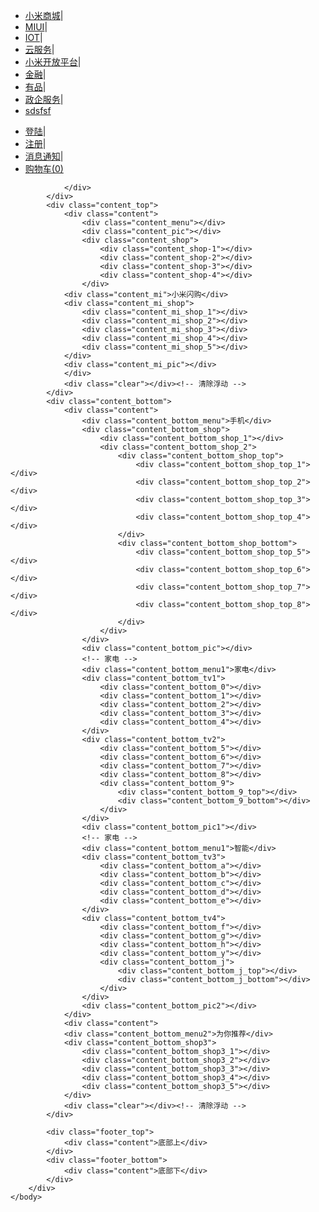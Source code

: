 <!DOCTYPE html>
<html>
	<head>
		<meta charset="utf-8">
		<title>小米商城</title>
		<link rel="stylesheet" type="text/css" href="css/mi.css"/>
		<link rel="shortcut icon" type="image/x-icon" href="images/footlogo.png"/>
		<link rel="stylesheet" type="text/css" href=""/>
	</head>
	<body>
		<div class="box">
			<!-- 头部导航 -->
			<div class="header">
				<div class="content">
					<ul class="content_ul">
						<li><a href="#">小米商城</a><span>|</span></li>
						<li><a href="#">MIUI</a><span>|</span></li>
						<li><a href="#">IOT</a><span>|</span></li>
						<li><a href="#">云服务</a><span>|</span></li>
						<li><a href="#">小米开放平台</a><span>|</span></li>
						<li><a href="#">金融</a><span>|</span></li>
						<li><a href="#">有品</a><span>|</span></li>
						<li><a href="#">政企服务</a><span>|</span></li>
						<li><a href="#">sdsfsf</a></li>
						</ul>
					<ul class="content_ul_1">
						<li><a href="#">登陆</a><span>|</span></li>
						<li><a href="#">注册</a><span>|</span></li>
						<li><a href="#">消息通知</a><span>|</span></li>
						<li><a href="#"><i class="fa fa-shopping-cart"></i>购物车(0)</a></li>
					</ul>
					
				</div>
			</div>
			<div class="content_top">
				<div class="content"> 
					<div class="content_menu"></div>
					<div class="content_pic"></div>
					<div class="content_shop">
						<div class="content_shop-1"></div>
						<div class="content_shop-2"></div>
						<div class="content_shop-3"></div>
						<div class="content_shop-4"></div>
					</div>
				<div class="content_mi">小米闪购</div>
				<div class="content_mi_shop">
					<div class="content_mi_shop_1"></div>
					<div class="content_mi_shop_2"></div>
					<div class="content_mi_shop_3"></div>
					<div class="content_mi_shop_4"></div>
					<div class="content_mi_shop_5"></div>
				</div>
				<div class="content_mi_pic"></div>
				</div>
				<div class="clear"></div><!-- 清除浮动 -->
			</div>
			<div class="content_bottom">
				<div class="content">
					<div class="content_bottom_menu">手机</div>
					<div class="content_bottom_shop">
						<div class="content_bottom_shop_1"></div>
						<div class="content_bottom_shop_2">
							<div class="content_bottom_shop_top">
								<div class="content_bottom_shop_top_1"></div>
								<div class="content_bottom_shop_top_2"></div>
								<div class="content_bottom_shop_top_3"></div>
								<div class="content_bottom_shop_top_4"></div>
							</div>
							<div class="content_bottom_shop_bottom">
								<div class="content_bottom_shop_top_5"></div>
								<div class="content_bottom_shop_top_6"></div>
								<div class="content_bottom_shop_top_7"></div>
								<div class="content_bottom_shop_top_8"></div>
							</div>
						</div>
					</div>
					<div class="content_bottom_pic"></div>
					<!-- 家电 -->
					<div class="content_bottom_menu1">家电</div>
					<div class="content_bottom_tv1">
						<div class="content_bottom_0"></div>
						<div class="content_bottom_1"></div>
						<div class="content_bottom_2"></div>
						<div class="content_bottom_3"></div>
						<div class="content_bottom_4"></div>
					</div>
					<div class="content_bottom_tv2">
						<div class="content_bottom_5"></div>
						<div class="content_bottom_6"></div>
						<div class="content_bottom_7"></div>
						<div class="content_bottom_8"></div>
						<div class="content_bottom_9">
							<div class="content_bottom_9_top"></div>
							<div class="content_bottom_9_bottom"></div>
						</div>
					</div>
					<div class="content_bottom_pic1"></div>
					<!-- 家电 -->
					<div class="content_bottom_menu1">智能</div>
					<div class="content_bottom_tv3">
						<div class="content_bottom_a"></div>
						<div class="content_bottom_b"></div>
						<div class="content_bottom_c"></div>
						<div class="content_bottom_d"></div>
						<div class="content_bottom_e"></div>
					</div>
					<div class="content_bottom_tv4">
						<div class="content_bottom_f"></div>
						<div class="content_bottom_g"></div>
						<div class="content_bottom_h"></div>
						<div class="content_bottom_y"></div>
						<div class="content_bottom_j">
							<div class="content_bottom_j_top"></div>
							<div class="content_bottom_j_bottom"></div>
						</div>
					</div>
					<div class="content_bottom_pic2"></div>
				</div>
				<div class="content">
				<div class="content_bottom_menu2">为你推荐</div>
				<div class="content_bottom_shop3">
					<div class="content_bottom_shop3_1"></div>
					<div class="content_bottom_shop3_2"></div>
					<div class="content_bottom_shop3_3"></div>
					<div class="content_bottom_shop3_4"></div>
					<div class="content_bottom_shop3_5"></div>
				</div>
				<div class="clear"></div><!-- 清除浮动 -->
			</div>
			
			<div class="footer_top">
				<div class="content">底部上</div>
			</div>
			<div class="footer_bottom">
				<div class="content">底部下</div>
			</div>
		</div>
	</body>
</html>

